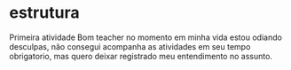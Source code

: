 # estrutura
Primeira atividade
Bom teacher  no momento em minha vida estou odiando desculpas, não consegui acompanha  as atividades em seu  tempo  obrigatorio, mas quero deixar registrado  meu entendimento no assunto.
